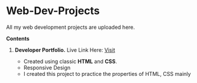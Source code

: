 # Web-Dev-Projects
All my web development projects are uploaded here.

**Contents**
1. **Developer Portfolio.** Live Link Here: [Visit](https://developer-portfolio-sample1.netlify.app/)

   - Created using classic **HTML** and **CSS**.
   - Responsive Design
   - I created this project to practice the properties of HTML, CSS mainly
